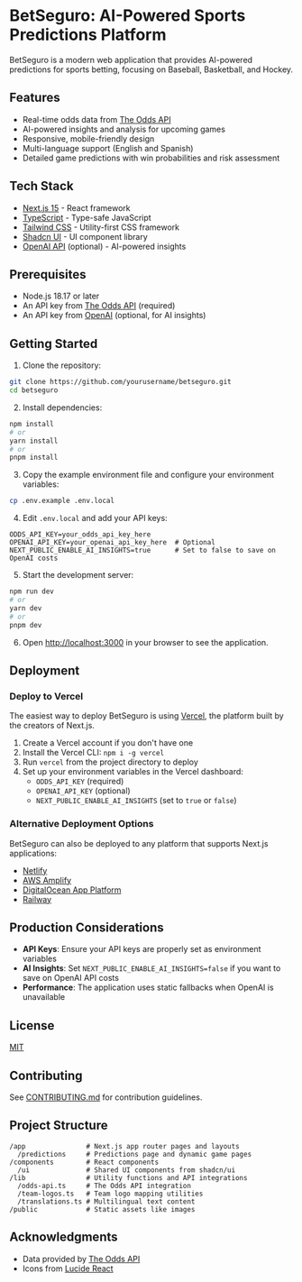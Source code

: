 # BetSeguro: AI-Powered Sports Predictions Platform

BetSeguro is a modern web application that provides AI-powered predictions for sports betting, focusing on Baseball, Basketball, and Hockey.

## Features

- Real-time odds data from [The Odds API](https://the-odds-api.com/)
- AI-powered insights and analysis for upcoming games
- Responsive, mobile-friendly design
- Multi-language support (English and Spanish)
- Detailed game predictions with win probabilities and risk assessment

## Tech Stack

- [Next.js 15](https://nextjs.org/) - React framework
- [TypeScript](https://www.typescriptlang.org/) - Type-safe JavaScript
- [Tailwind CSS](https://tailwindcss.com/) - Utility-first CSS framework
- [Shadcn UI](https://ui.shadcn.com/) - UI component library
- [OpenAI API](https://openai.com/) (optional) - AI-powered insights

## Prerequisites

- Node.js 18.17 or later
- An API key from [The Odds API](https://the-odds-api.com/) (required)
- An API key from [OpenAI](https://openai.com/) (optional, for AI insights)

## Getting Started

1. Clone the repository:

```bash
git clone https://github.com/yourusername/betseguro.git
cd betseguro
```

2. Install dependencies:

```bash
npm install
# or
yarn install
# or
pnpm install
```

3. Copy the example environment file and configure your environment variables:

```bash
cp .env.example .env.local
```

4. Edit `.env.local` and add your API keys:

```
ODDS_API_KEY=your_odds_api_key_here
OPENAI_API_KEY=your_openai_api_key_here  # Optional
NEXT_PUBLIC_ENABLE_AI_INSIGHTS=true      # Set to false to save on OpenAI costs
```

5. Start the development server:

```bash
npm run dev
# or
yarn dev
# or
pnpm dev
```

6. Open [http://localhost:3000](http://localhost:3000) in your browser to see the application.

## Deployment

### Deploy to Vercel

The easiest way to deploy BetSeguro is using [Vercel](https://vercel.com/), the platform built by the creators of Next.js.

1. Create a Vercel account if you don't have one
2. Install the Vercel CLI: `npm i -g vercel`
3. Run `vercel` from the project directory to deploy
4. Set up your environment variables in the Vercel dashboard:
   - `ODDS_API_KEY` (required)
   - `OPENAI_API_KEY` (optional)
   - `NEXT_PUBLIC_ENABLE_AI_INSIGHTS` (set to `true` or `false`)

### Alternative Deployment Options

BetSeguro can also be deployed to any platform that supports Next.js applications:

- [Netlify](https://www.netlify.com/)
- [AWS Amplify](https://aws.amazon.com/amplify/)
- [DigitalOcean App Platform](https://www.digitalocean.com/products/app-platform)
- [Railway](https://railway.app/)

## Production Considerations

- **API Keys**: Ensure your API keys are properly set as environment variables
- **AI Insights**: Set `NEXT_PUBLIC_ENABLE_AI_INSIGHTS=false` if you want to save on OpenAI API costs
- **Performance**: The application uses static fallbacks when OpenAI is unavailable

## License

[MIT](LICENSE)

## Contributing

See [CONTRIBUTING.md](CONTRIBUTING.md) for contribution guidelines.

## Project Structure

```
/app               # Next.js app router pages and layouts
  /predictions     # Predictions page and dynamic game pages
/components        # React components
  /ui              # Shared UI components from shadcn/ui
/lib               # Utility functions and API integrations
  /odds-api.ts     # The Odds API integration
  /team-logos.ts   # Team logo mapping utilities
  /translations.ts # Multilingual text content
/public            # Static assets like images
```

## Acknowledgments

- Data provided by [The Odds API](https://the-odds-api.com/)
- Icons from [Lucide React](https://lucide.dev/)
